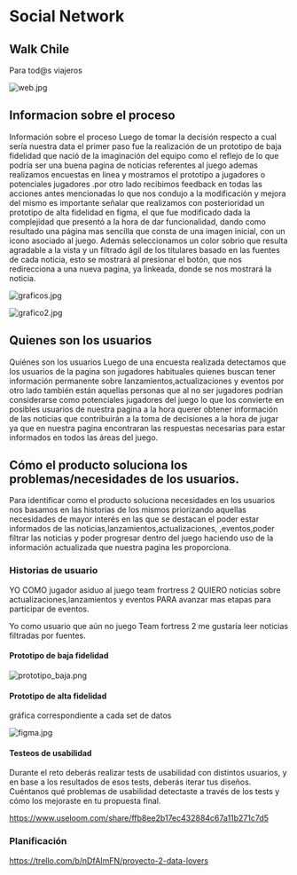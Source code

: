 # Social Network

## Walk Chile

Para tod@s viajeros

![web.jpg](https://github.com/TatianaCastroLizama/SCL008-data-lovers/blob/master/src/imagen/web.jpg)
## Informacion sobre el proceso

Información sobre el proceso
Luego de tomar la decisión respecto a cual sería nuestra data el primer paso fue la realización de un prototipo de baja fidelidad que nació de la imaginación del equipo como el reflejo de lo que podría ser una buena pagina de noticias referentes al juego ademas realizamos encuestas en linea y mostramos el prototipo a jugadores o potenciales jugadores .por otro lado recibimos feedback en todas las acciones antes mencionadas lo que nos condujo a la modificación y mejora del mismo es importante señalar que realizamos con posterioridad un prototipo de alta fidelidad en figma, el que fue modificado dada la complejidad que presentó a la hora de dar funcionalidad,  dando como resultado una página mas sencilla que consta de una imagen inicial, con un icono asociado al juego. Además seleccionamos un color  sobrio que resulta agradable a la vista y un filtrado ágil de los titulares basado en las fuentes de cada noticia, esto se mostrará al presionar el botón,  que nos redirecciona a una nueva pagina, ya linkeada, donde se nos mostrará la noticia.



![graficos.jpg](https://github.com/TatianaCastroLizama/SCL008-data-lovers/blob/master/src/imagen/graficos.jpg)


![grafico2.jpg](https://github.com/TatianaCastroLizama/SCL008-data-lovers/blob/master/src/imagen/grafico2.jpg)





## Quienes son los usuarios


Quiénes son los usuarios
Luego de una encuesta realizada detectamos que los usuarios de la pagina son jugadores habituales quienes buscan tener información permanente sobre lanzamientos,actualizaciones y eventos por otro lado también están aquellas personas que al no ser jugadores podrían considerarse como potenciales jugadores del juego lo que los convierte en posibles usuarios de nuestra pagina a la hora querer obtener información de las noticias que contribuirán a la toma de decisiones a la hora de jugar ya que en nuestra pagina encontraran las respuestas necesarias para estar informados en todos las áreas del juego.


## Cómo el producto soluciona los problemas/necesidades de los usuarios.

Para identificar como el producto soluciona necesidades en los usuarios nos basamos en las historias  de los mismos priorizando aquellas necesidades de mayor interés en las que se destacan el poder estar informados de las noticias,lanzamientos,actualizaciones, ,eventos,poder filtrar las noticias y poder progresar dentro del juego haciendo uso de la información actualizada que nuestra pagina les proporciona.



### Historias de usuario

YO COMO jugador asiduo al juego team frortress 2 QUIERO noticias sobre actualizaciones,lanzamientos y eventos PARA avanzar mas etapas para participar de eventos.

Yo como usuario que aún no juego Team fortress 2
me gustaría leer noticias filtradas por fuentes.




#### Prototipo de baja fidelidad
![prototipo_baja.png](https://github.com/TatianaCastroLizama/SCL008-data-lovers/blob/master/src/imagen/prototipo_baja.png)

#### Prototipo de alta fidelidad
gráfica correspondiente a cada set de datos 

![figma.jpg](https://github.com/TatianaCastroLizama/SCL008-data-lovers/blob/master/src/imagen/figma.jpg)
#### Testeos de usabilidad

Durante el reto deberás realizar tests de usabilidad con distintos usuarios, y
en base a los resultados de esos tests, deberás iterar tus diseños. Cuéntanos
qué problemas de usabilidad detectaste a través de los tests y cómo los
mejoraste en tu propuesta final.

https://www.useloom.com/share/ffb8ee2b17ec432884c67a11b271c7d5

### Planificación

https://trello.com/b/nDfAImFN/proyecto-2-data-lovers